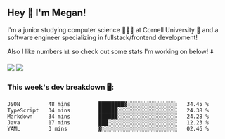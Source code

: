 ## Hey 👋 I'm Megan! 
I'm a junior studying computer science 👩🏻‍💻 at Cornell University 🐻 and a software engineer specializing in fullstack/frontend development!

Also I like numbers 📊 so check out some stats I'm working on below! ⬇️

<img src="https://github-readme-stats.vercel.app/api?username=meganyin13&show_icons=true&hide=stars&count_private=true" />

<img src="https://github-readme-stats.vercel.app/api/top-langs/?username=meganyin13&layout=compact&hide=Jupyter%20Notebook" />

### This week's dev breakdown 🖥:
<!--START_SECTION:waka-->
```text
JSON         48 mins         ████████▓░░░░░░░░░░░░░░░░   34.45 % 
TypeScript   34 mins         ██████░░░░░░░░░░░░░░░░░░░   24.38 % 
Markdown     34 mins         ██████░░░░░░░░░░░░░░░░░░░   24.28 % 
Java         17 mins         ███░░░░░░░░░░░░░░░░░░░░░░   12.23 % 
YAML         3 mins          ▓░░░░░░░░░░░░░░░░░░░░░░░░   02.46 % 
```
<!--END_SECTION:waka-->